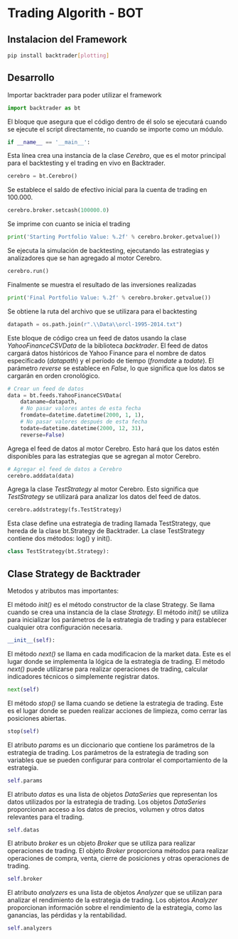 # Trading Algorith - BOT

## Instalacion del Framework

```bash
pip install backtrader[plotting]
```
## Desarrollo

Importar backtrader para poder utilizar el framework

```python
import backtrader as bt
```
El bloque que asegura que el código dentro de él solo se ejecutará cuando se ejecute el script directamente, no cuando se importe como un módulo.

```python
if __name__ == '__main__':
```
Esta línea crea una instancia de la clase *Cerebro*, que es el motor principal para el backtesting y el trading en vivo en Backtrader.

```python
cerebro = bt.Cerebro()
```
Se establece el saldo de efectivo inicial para la cuenta de trading en 100.000.

```python
cerebro.broker.setcash(100000.0)
```

Se imprime con cuanto se inicia el trading

```python
print('Starting Portfolio Value: %.2f' % cerebro.broker.getvalue())
```

Se ejecuta la simulación de backtesting, ejecutando las estrategias y analizadores que se han agregado al motor Cerebro.

```python
cerebro.run()
```

Finalmente se muestra el resultado de las inversiones realizadas

```python
print('Final Portfolio Value: %.2f' % cerebro.broker.getvalue())
```
Se obtiene la ruta del archivo que se utilizara para el backtesting

```python
datapath = os.path.join(r".\\Data\\orcl-1995-2014.txt")
```
Este bloque de código crea un feed de datos usando la clase *YahooFinanceCSVData* de la biblioteca *backtrader*. El feed de datos cargará datos históricos de Yahoo Finance para el nombre de datos especificado (*datapath*) y el período de tiempo (*fromdate* a *todate*). El parámetro *reverse* se establece en *False*, lo que significa que los datos se cargarán en orden cronológico.

```python
# Crear un feed de datos
data = bt.feeds.YahooFinanceCSVData(
    dataname=datapath,
    # No pasar valores antes de esta fecha
    fromdate=datetime.datetime(2000, 1, 1),
    # No pasar valores después de esta fecha
    todate=datetime.datetime(2000, 12, 31),
    reverse=False)
```
Agrega el feed de datos al motor Cerebro. Esto hará que los datos estén disponibles para las estrategias que se agregan al motor Cerebro.

```python
# Agregar el feed de datos a Cerebro
cerebro.adddata(data)
```
Agrega la clase *TestStrategy* al motor Cerebro. Esto significa que *TestStrategy* se utilizará para analizar los datos del feed de datos.

```python
cerebro.addstrategy(fs.TestStrategy)
```
Esta clase define una estrategia de trading llamada TestStrategy, que hereda de la clase bt.Strategy de Backtrader. La clase TestStrategy contiene dos métodos: log() y init().

```python
class TestStrategy(bt.Strategy):
```

## Clase Strategy de Backtrader

Metodos y atributos mas importantes:

El método *init()* es el método constructor de la clase Strategy. Se llama cuando se crea una instancia de la clase *Strategy*. El método *init()* se utiliza para inicializar los parámetros de la estrategia de trading y para establecer cualquier otra configuración necesaria.

```python
__init__(self):
```

El método *next()* se llama en cada modificacion de la market data. Este es el lugar donde se implementa la lógica de la estrategia de trading. El método *next()* puede utilizarse para realizar operaciones de trading, calcular indicadores técnicos o simplemente registrar datos.

```python
next(self)
```

El método *stop()* se llama cuando se detiene la estrategia de trading. Este es el lugar donde se pueden realizar acciones de limpieza, como cerrar las posiciones abiertas.

```python
stop(self)
```

El atributo *params* es un diccionario que contiene los parámetros de la estrategia de trading. Los parámetros de la estrategia de trading son variables que se pueden configurar para controlar el comportamiento de la estrategia.

```python
self.params
```

El atributo *datas* es una lista de objetos *DataSeries* que representan los datos utilizados por la estrategia de trading. Los objetos *DataSeries* proporcionan acceso a los datos de precios, volumen y otros datos relevantes para el trading.

```python
self.datas
```

El atributo *broker* es un objeto *Broker* que se utiliza para realizar operaciones de trading. El objeto *Broker* proporciona métodos para realizar operaciones de compra, venta, cierre de posiciones y otras operaciones de trading.

```python
self.broker
```
El atributo *analyzers* es una lista de objetos *Analyzer* que se utilizan para analizar el rendimiento de la estrategia de trading. Los objetos *Analyzer* proporcionan información sobre el rendimiento de la estrategia, como las ganancias, las pérdidas y la rentabilidad.

```python
self.analyzers
```